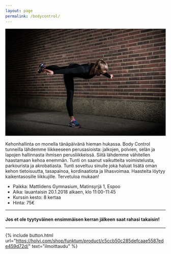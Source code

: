 ```yaml
---
layout: page
permalink: /bodycontrol/
---
```


![Body Control](/media/body-control.jpg)


Kehonhallinta on monella tänäpäivänä hieman hukassa. Body Control tunneilla lähdemme liikkeeseen perusasioista:
jalkojen, polvien, selän ja lapojen hallinnasta ihmisen perusliikkeissä. Siitä lähdemme vähitellen haastamaan kehoa enemmän.
Tunti on saanut vaikutteita voimistelusta, parkourista ja akrobatiasta. Tunti soveltuu sinulle joka haluat lisätä oman kehon
tietoisuutta, tasapainoa, kordinaatiota ja lihasvoimaa. Haasteita löytyy kaikentasosille liikkujille. 
Tervetuloa mukaan!

* Paikka: Mattlidens Gymnasium, Matinsyrjä 1, Espoo
* Aika: lauantaisin 20.1.2018 alkaen, klo 11:00-11:45
* Kurssin kesto: 8 kertaa
* Hinta: 75€

---

#### Jos et ole tyytyväinen ensimmäisen kerran jälkeen saat rahasi takaisin!

---

{% include button.html url="https://holvi.com/shop/funktum/product/c5ccb50c285defcaae5587ede459d72d/" text="ilmoittaudu" %}
